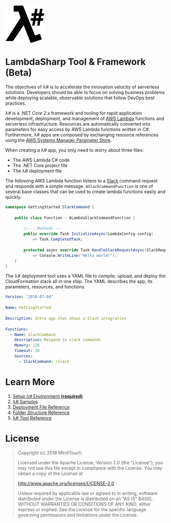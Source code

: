 ﻿![λ#](Docs/LambdaSharp_v2_small.png)

# LambdaSharp Tool & Framework (Beta)

The objectives of λ# is to accelerate the innovation velocity of serverless solutions. Developers should be able to focus on solving business problems while deploying scalable, observable solutions that follow DevOps best practices.

λ# is a .NET Core 2.x framework and tooling for rapid application development, deployment, and management of [AWS Lambda](https://aws.amazon.com/lambda/) functions and serverless infrastructure. Resources are automatically converted into parameters for easy access by AWS Lambda functions written in C#. Furthermore, λ# apps are composed by exchanging resource references using the [AWS Systems Manager Parameter Store](https://aws.amazon.com/systems-manager/features/).

When creating a λ# app, you only need to worry about three files:
* The AWS Lambda C# code
* The .NET Core project file
* The λ# deployment file

The following AWS Lambda function listens to a [Slack](https://slack.com) command request and responds with a simple message. `ASlackCommandFunction` is one of several base classes that can be used to create lambda functions easily and quickly.

```csharp
namespace GettingStarted.SlackCommand {

    public class Function : ALambdaSlackCommandFunction {

        //--- Methods ---
        public override Task InitializeAsync(LambdaConfig config)
            => Task.CompletedTask;

        protected async override Task HandleSlackRequestAsync(SlackRequest request)
            => Console.WriteLine("Hello world!");
    }
}
```

The λ# deployment tool uses a YAML file to compile, upload, and deploy the CloudFormation stack all in one step. The YAML describes the app, its parameters, resources, and functions.

```yaml
Version: "2018-07-04"

Name: GettingStarted

Description: Intro app that shows a Slack integration

Functions:
  - Name: SlackCommand
    Description: Respond to slack commands
    Memory: 128
    Timeout: 30
    Sources:
      - SlackCommand: /slack
```

# Learn More

1. [Setup λ# Environment **(required)**](Bootstrap/)
1. [λ# Samples](Samples/)
1. [Deployment File Reference](Docs/DeploymentFile.md)
1. [Folder Structure Reference](Docs/FolderStructure.md)
1. [λ# Tool Reference](src/MindTouch.LambdaSharp.Tool/)

# License

> Copyright (c) 2018 MindTouch
>
> Licensed under the Apache License, Version 2.0 (the "License");
> you may not use this file except in compliance with the License.
> You may obtain a copy of the License at
>
> http://www.apache.org/licenses/LICENSE-2.0
>
> Unless required by applicable law or agreed to in writing, software
> distributed under the License is distributed on an "AS IS" BASIS,
> WITHOUT WARRANTIES OR CONDITIONS OF ANY KIND, either express or implied.
> See the License for the specific language governing permissions and
> limitations under the License.
